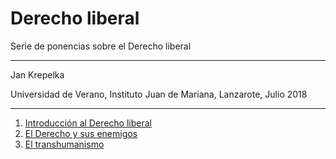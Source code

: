 Derecho liberal
===

Serie de ponencias sobre el Derecho liberal

---

Jan Krepelka

Universidad de Verano, Instituto Juan de Mariana, Lanzarote, Julio 2018

---

1. [Introducción al Derecho liberal](introduccion.html)
2. [El Derecho y sus enemigos](enemigos.html)
3. [El transhumanismo](transhumanismo.html)